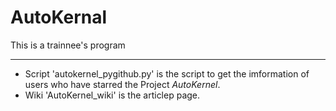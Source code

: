 # AutoKernal
This is a trainnee's program
*** 
+   Script 'autokernel_pygithub.py' is the script to get the imformation of users who have starred the Project _AutoKernel_.  
+   Wiki 'AutoKernel_wiki' is the articlep page.  
